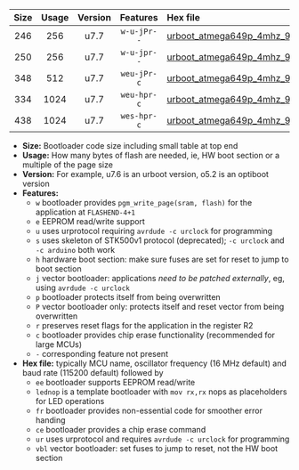 |Size|Usage|Version|Features|Hex file|
|:-:|:-:|:-:|:-:|:--|
|246|256|u7.7|`w-u-jPr--`|[urboot_atmega649p_4mhz_9600bps_lednop_ur_vbl.hex](https://raw.githubusercontent.com/stefanrueger/urboot.hex/main/mcus/atmega649p/fcpu_4mhz/9600_bps/urboot_atmega649p_4mhz_9600bps_lednop_ur_vbl.hex)|
|250|256|u7.7|`w-u-jpr--`|[urboot_atmega649p_4mhz_9600bps_lednop_fr_ur_vbl.hex](https://raw.githubusercontent.com/stefanrueger/urboot.hex/main/mcus/atmega649p/fcpu_4mhz/9600_bps/urboot_atmega649p_4mhz_9600bps_lednop_fr_ur_vbl.hex)|
|348|512|u7.7|`weu-jPr-c`|[urboot_atmega649p_4mhz_9600bps_ee_lednop_fr_ce_ur_vbl.hex](https://raw.githubusercontent.com/stefanrueger/urboot.hex/main/mcus/atmega649p/fcpu_4mhz/9600_bps/urboot_atmega649p_4mhz_9600bps_ee_lednop_fr_ce_ur_vbl.hex)|
|334|1024|u7.7|`weu-hpr-c`|[urboot_atmega649p_4mhz_9600bps_ee_lednop_fr_ce_ur.hex](https://raw.githubusercontent.com/stefanrueger/urboot.hex/main/mcus/atmega649p/fcpu_4mhz/9600_bps/urboot_atmega649p_4mhz_9600bps_ee_lednop_fr_ce_ur.hex)|
|438|1024|u7.7|`wes-hpr-c`|[urboot_atmega649p_4mhz_9600bps_ee_lednop_fr_ce.hex](https://raw.githubusercontent.com/stefanrueger/urboot.hex/main/mcus/atmega649p/fcpu_4mhz/9600_bps/urboot_atmega649p_4mhz_9600bps_ee_lednop_fr_ce.hex)|

- **Size:** Bootloader code size including small table at top end
- **Usage:** How many bytes of flash are needed, ie, HW boot section or a multiple of the page size
- **Version:** For example, u7.6 is an urboot version, o5.2 is an optiboot version
- **Features:**
  + `w` bootloader provides `pgm_write_page(sram, flash)` for the application at `FLASHEND-4+1`
  + `e` EEPROM read/write support
  + `u` uses urprotocol requiring `avrdude -c urclock` for programming
  + `s` uses skeleton of STK500v1 protocol (deprecated); `-c urclock` and `-c arduino` both work
  + `h` hardware boot section: make sure fuses are set for reset to jump to boot section
  + `j` vector bootloader: applications *need to be patched externally*, eg, using `avrdude -c urclock`
  + `p` bootloader protects itself from being overwritten
  + `P` vector bootloader only: protects itself and reset vector from being overwritten
  + `r` preserves reset flags for the application in the register R2
  + `c` bootloader provides chip erase functionality (recommended for large MCUs)
  + `-` corresponding feature not present
- **Hex file:** typically MCU name, oscillator frequency (16 MHz default) and baud rate (115200 default) followed by
  + `ee` bootloader supports EEPROM read/write
  + `lednop` is a template bootloader with `mov rx,rx` nops as placeholders for LED operations
  + `fr` bootloader provides non-essential code for smoother error handing
  + `ce` bootloader provides a chip erase command
  + `ur` uses urprotocol and requires `avrdude -c urclock` for programming
  + `vbl` vector bootloader: set fuses to jump to reset, not the HW boot section
